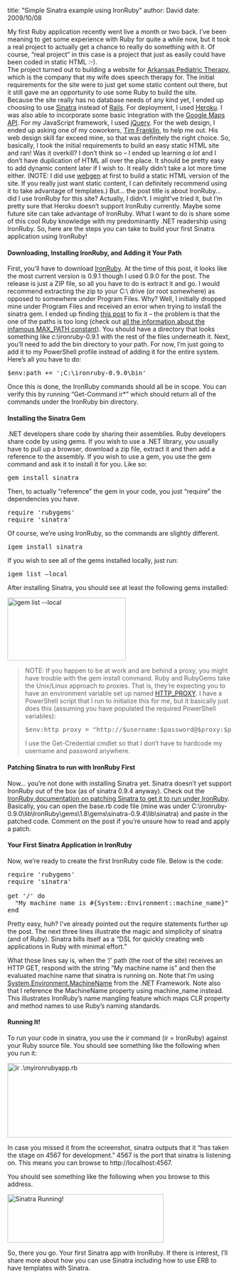 
title: "Simple Sinatra example using IronRuby"
author: David
date: 2009/10/08

My first Ruby application recently went live a month or two back. I’ve been meaning to get some experience with Ruby for quite a while now, but it took a real project to actually get a chance to really do something with it. Of course, “real project” in this case is a project that just as easily could have been coded in static HTML :-).  
The project turned out to building a website for [Arkansas Pediatric Therapy](http://www.arpediatrictherapy.com/), which is the company that my wife does speech therapy for. The initial requirements for the site were to just get some static content out there, but it still gave me an opportunity to use some Ruby to build the site.  
Because the site really has no database needs of any kind yet, I ended up choosing to use [Sinatra](http://www.sinatrarb.com/) instead of [Rails](http://rubyonrails.org/). For deployment, I used [Heroku](http://heroku.com/). I was also able to incorporate some basic integration with the [Google Maps API](http://code.google.com/apis/maps/). For my JavaScript framework, I used [jQuery](http://jquery.com/). For the web design, I ended up asking one of my coworkers, [Tim Franklin](http://www.pureux.com/), to help me out. His web design skill far exceed mine, so that was definitely the right choice. 
So, basically, I took the initial requirements to build an easy static HTML site and ran! Was it overkill? I don’t think so – I ended up learning <em>a lot</em> and I don’t have duplication of HTML all over the place. It should be pretty easy to add dynamic content later if I wish to. It really didn’t take a lot more time either. (NOTE: I did use [webgen](http://webgen.rubyforge.org/) at first to build a static HTML version of the site. If you really just want static content, I can definitely recommend using it to take advantage of templates.) 
But… the post title is about IronRuby… did I use IronRuby for this site? Actually, I didn’t. I might’ve tried it, but I’m pretty sure that Heroku doesn’t support IronRuby currently. Maybe some future site can take advantage of IronRuby. What I want to do is share some of this cool Ruby knowledge with my predominantly .NET readership using IronRuby. 
So, here are the steps you can take to build your first Sinatra application using IronRuby! <h4>Downloading, Installing IronRuby, and Adding it Your Path</h4> 
First, you’ll have to download [IronRuby](http://www.ironruby.net/). At the time of this post, it looks like the most current version is 0.9.1 though I used 0.9.0 for the post. The release is just a ZIP file, so all you have to do is extract it and go. I would recommend extracting the zip to your C:\ drive (or root somewhere) as opposed to somewhere under Program Files. Why? Well, I initially dropped mine under Program Files and received an error when trying to install the sinatra gem. I ended up finding [this post](http://unplugged.giggio.net/unplugged/category/IronRuby.aspx) to fix it – the problem is that the one of the paths is too long (check out [all the information about the infamous MAX_PATH constant](http://www.google.com/search?q=max_path)). 
You should have a directory that looks something like c:\ironruby-0.9.1 with the rest of the files underneath it. Next, you’ll need to add the bin directory to your path. For now, I’m just going to add it to my PowerShell profile instead of adding it for the entire system. Here’s all you have to do:
<pre class="brush: ps1;">$env:path += ';C:\ironruby-0.9.0\bin'
</pre>

Once this is done, the IronRuby commands should all be in scope. You can verify this by running “Get-Command ir*” which should return all of the commands under the IronRuby bin directory.
<h4>Installing the Sinatra Gem</h4>

.NET developers share code by sharing their assemblies. Ruby developers share code by using gems. If you wish to use a .NET library, you usually have to pull up a browser, download a zip file, extract it and then add a reference to the assembly. If you wish to use a gem, you use the gem command and ask it to install it for you. Like so:
<pre class="brush: ruby;">gem install sinatra
</pre>

Then, to actually “reference” the gem in your code, you just “require” the dependencies you have.
<pre class="brush: ruby;">require 'rubygems'
require 'sinatra'
</pre>

Of course, we’re using IronRuby, so the commands are slightly different. 
<pre class="brush: ruby;">igem install sinatra</pre>

If you wish to see all of the gems installed locally, just run: 
<pre class="brush: ruby;">igem list –local</pre>

After installing Sinatra, you should see at least the following gems installed: 


<img style="border-right-width: 0px; display: inline; border-top-width: 0px; border-bottom-width: 0px; border-left-width: 0px" title="igem list --local" border="0" alt="igem list --local" src="http://www.mohundro.com/blog/content/binary/WindowsLiveWriter/SimpleSinatraexampleusingIronRuby_8831/image_6.png" width="266" height="141">
<blockquote>

NOTE: If you happen to be at work and are behind a proxy, you might have trouble with the gem install command. Ruby and RubyGems take the Unix/Linux approach to proxies. That is, they’re expecting you to have an environment variable set up named [HTTP_PROXY](http://www.google.com/search?q=http_proxy+environment+variable). I have a PowerShell script that I run to initialize this for me, but it basically just does this (assuming you have populated the required PowerShell variables): 
<pre class="brush: ps1;">$env:http_proxy = "http://$username:$password@$proxy:$proxyPort"
</pre>

I use the Get-Credential cmdlet so that I don’t have to hardcode my username and password anywhere.
</blockquote>
<h4>Patching Sinatra to run with IronRuby First</h4>

Now… you’re not done with installing Sinatra yet. Sinatra doesn’t yet support IronRuby out of the box (as of sinatra 0.9.4 anyway). Check out the [IronRuby documentation on patching Sinatra to get it to run under IronRuby](http://www.ironruby.net/Documentation/Real_Ruby_Applications/Sinatra). Basically, you can open the base.rb code file (mine was under C:\ironruby-0.9.0\lib\IronRuby\gems\1.8\gems\sinatra-0.9.4\lib\sinatra) and paste in the patched code. Comment on the post if you’re unsure how to read and apply a patch.
<h4>Your First Sinatra Application in IronRuby</h4>

Now, we’re ready to create the first IronRuby code file. Below is the code: 
<pre class="brush: ruby;">require 'rubygems'
require 'sinatra' 

get '/' do
  "My machine name is #{System::Environment::machine_name}"
end
</pre>




Pretty easy, huh? I’ve already pointed out the require statements further up the post. The next three lines illustrate the magic and simplicity of sinatra (and of Ruby). Sinatra bills itself as a “DSL for quickly creating web applications in Ruby with minimal effort.”

What those lines say is, when the ‘/’ path (the root of the site) receives an HTTP GET, respond with the string “My machine name is” and then the evaluated machine name that sinatra is running on. Note that I’m using [System.Environment.MachineName](http://msdn.microsoft.com/en-us/library/system.environment.machinename.aspx) from the .NET Framework. Note also that I reference the MachineName property using machine_name instead. This illustrates IronRuby’s name mangling feature which maps CLR property and method names to use Ruby’s naming standards.
<h4>Running It!</h4>

To run your code in sinatra, you use the ir command (ir = IronRuby) against your Ruby source file. You should see something like the following when you run it:

<img style="border-right-width: 0px; display: inline; border-top-width: 0px; border-bottom-width: 0px; border-left-width: 0px" title="ir .\myironrubyapp.rb" border="0" alt="ir .\myironrubyapp.rb" src="http://www.mohundro.com/blog/content/binary/WindowsLiveWriter/SimpleSinatraexampleusingIronRuby_8831/image_5.png" width="644" height="167">

In case you missed it from the screenshot, sinatra outputs that it “has taken the stage on 4567 for development.” 4567 is the port that sinatra is listening on. This means you can browse to http://localhost:4567.

You should see something like the following when you browse to this address.

<img style="border-right-width: 0px; display: inline; border-top-width: 0px; border-bottom-width: 0px; border-left-width: 0px" title="Sinatra Running!" border="0" alt="Sinatra Running!" src="http://www.mohundro.com/blog/content/binary/WindowsLiveWriter/SimpleSinatraexampleusingIronRuby_8831/image_9.png" width="351" height="109">

So, there you go. Your first Sinatra app with IronRuby. If there is interest, I’ll share more about how you can use Sinatra including how to use ERB to have templates with Sinatra.

